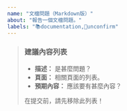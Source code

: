 ```yaml
---
name: "文檔問題（Markdown版）"
about: "報告一個文檔問題。"
labels: "📚documentation,🔵unconfirm"
---
```

> ### 建議內容列表
>
> - **描述：** 是甚麼問題？
> - **頁面：** 相關頁面的列表。
> - **預期內容：** 應該要有甚麼內容？
>
> 在提交前，請先移除此列表！
